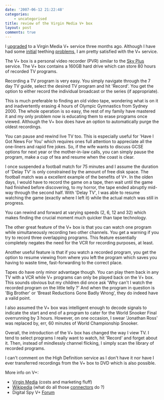 ```yaml
---
date: '2007-06-12 21:22:48'
categories:
    - uncategorised
title: review of the Virgin Media V+ box
layout: post
comments: true
---
```

I
[upgraded](http://www.nbrightside.com/blog/2007/03/09/free-upgrades-from-virgin-media/)
to a Virgin Media V+ service three months ago. Although I have had some
[initial](http://www.nbrightside.com/blog/2007/03/23/virgin-media-v-upgrade/)
teething
[problems](http://www.nbrightside.com/blog/2007/05/02/a-day-in-the-life/),
I am pretty satisfied with the V+ service.

The V+ box is a personal video recorder (PVR) similar to the [Sky
Plus](http://www.sky.com/portal/site/skycom/products/equipment/skyplus)
service. The V+ box contains a 160GB hard drive which can store 80 hours
of recorded TV programs.

Recording a TV program is very easy. You simply navigate through the 7
day TV guide, select the desired TV program and hit 'Record'. You get
the option to either record the individual broadcast or the series (if
appropriate).

This is much preferable to finding an old video tape, wondering what is
on it and inadvertently erasing 4 hours of Olympic Gymnastics from
Sydney 2000. The whole operation is so easy, the rest of my family have
mastered it and my only problem now is educating them to erase programs
once viewed. Although the V+ box does have an option to automatically
purge the oldest recordings.

You can pause and rewind live TV too. This is especially useful for
'Have I Got News For You' which requires ones full attention to
appreciate all the one-liners and rapid fire jokes. So, if the wife
wants to discuss GCSE options for next year or the mother-in-law calls,
you can simply pause the program, make a cup of tea and resume when the
coast is clear.

I once suspended a football match for 75 minutes and I assume the
duration of 'Delay TV' is only constrained by the amount of free disk
space. The football match was a excellent example of the benefits of V+.
In the olden days, I would have to record the game on a tape, then wait
until the game had finished before discovering, to my horror, the tape
ended abruptly mid-way through the second half. With 'Delay TV', I was
able to resume watching the game (exactly where I left it) while the
actual match was still in progress.

You can rewind and forward at varying speeds (2, 6, 12 and 32) which
makes finding the crucial moment much quicker than tape technology.

The other great feature of the V+ box is that you can watch one program
while simultaneously recording two other channels. You get a warning if
you try to record three overlapping programs. This feature essentially
completely negates the need for the VCR for recording purposes, at
least.

Another useful feature is that if you watch a recorded program, you get
the option to resume viewing from where you left the program which saves
you having to waste time, fast-forwarding to the correct place.

Tapes do have only minor advantage though. You can play them back in any
TV with a VCR while V+ programs can only be played back on the V+ box.
This sounds obvious but my children did once ask 'Why can't I watch the
recorded program on the little telly ?' And when the program in question
is 'Big Brother' or 'Breast Reductions Gone Badly Wrong', they do indeed
have a valid point.

I also assumed the V+ box was intelligent enough to decode signals to
indicate the start and end of a program to cater for the World Snooker
Final overrunning by 3 hours. However, on one occasion, I swear
'Jonathan Ross' was replaced by, err, 60 minutes of World Championship
Snooker.

Overall, the introduction of the V+ box has changed the way I view TV. I
tend to select programs I really want to watch, hit 'Record' and forget
about it. Then, instead of mindlessly channel flicking, I simply scan
the library of recorded programs.

I can't comment on the High Definition service as I don't have it nor
have I ever transferred recordings from the V+ box to DVD which is also
possible.

More info on V+:

-   [Virgin
    Media](http://allyours.virginmedia.com/html/dtv/vplus/index.html)
    (costs and marketing fluff)
-   [Wikipedia](http://en.wikipedia.org/wiki/V+) (what do all those
    [connectors](http://www.nbrightside.com/blog/2007/06/12/pictures-of-a-virgin-media-v-box/)
    do ?)
-   Digital Spy V+
    [Forum](http://www.digitalspy.co.uk/forums/forumdisplay.php?f=151)

